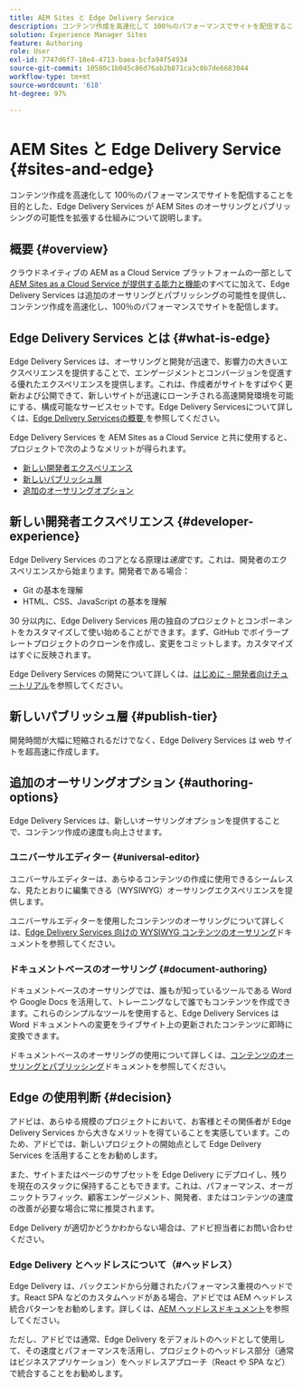 ```yaml
---
title: AEM Sites と Edge Delivery Service
description: コンテンツ作成を高速化して 100％のパフォーマンスでサイトを配信することを目的とした、Edge Delivery Services が AEM Sites のオーサリングとパブリッシングの可能性を拡張する仕組みについて説明します。
solution: Experience Manager Sites
feature: Authoring
role: User
exl-id: 7747d6f7-18e4-4713-baea-bcfa94f54934
source-git-commit: 10580c1b045c86d76ab2b871ca3c0b7de6683044
workflow-type: tm+mt
source-wordcount: '618'
ht-degree: 97%

---
```


# AEM Sites と Edge Delivery Service {#sites-and-edge}

コンテンツ作成を高速化して 100％のパフォーマンスでサイトを配信することを目的とした、Edge Delivery Services が AEM Sites のオーサリングとパブリッシングの可能性を拡張する仕組みについて説明します。

## 概要 {#overview}

クラウドネイティブの AEM as a Cloud Service プラットフォームの一部として [AEM Sites as a Cloud Service が提供する能力と機能](/help/sites-cloud/sites-cloud-changes.md)のすべてに加えて、Edge Delivery Services は追加のオーサリングとパブリッシングの可能性を提供し、コンテンツ作成を高速化し、100％のパフォーマンスでサイトを配信します。

## Edge Delivery Services とは {#what-is-edge}

Edge Delivery Services は、オーサリングと開発が迅速で、影響力の大きいエクスペリエンスを提供することで、エンゲージメントとコンバージョンを促進する優れたエクスペリエンスを提供します。これは、作成者がサイトをすばやく更新および公開できて、新しいサイトが迅速にローンチされる高速開発環境を可能にする、構成可能なサービスセットです。Edge Delivery Servicesについて詳しくは、[Edge Delivery Servicesの概要 ](/help/edge/overview.md) を参照してください。

Edge Delivery Services を AEM Sites as a Cloud Service と共に使用すると、プロジェクトで次のようなメリットが得られます。

* [新しい開発者エクスペリエンス](#developer-experience)
* [新しいパブリッシュ層](#publish-tier)
* [追加のオーサリングオプション](#authoring-options)

## 新しい開発者エクスペリエンス {#developer-experience}

Edge Delivery Services のコアとなる原理は&#x200B;*速度*&#x200B;です。これは、開発者のエクスペリエンスから始まります。開発者である場合：

* Git の基本を理解
* HTML、CSS、JavaScript の基本を理解

30 分以内に、Edge Delivery Services 用の独自のプロジェクトとコンポーネントをカスタマイズして使い始めることができます。まず、GitHub でボイラープレートプロジェクトのクローンを作成し、変更をコミットします。カスタマイズはすぐに反映されます。

Edge Delivery Services の開発について詳しくは、[はじめに - 開発者向けチュートリアル](https://www.aem.live/developer/tutorial)を参照してください。

## 新しいパブリッシュ層 {#publish-tier}

開発時間が大幅に短縮されるだけでなく、Edge Delivery Services は web サイトを超高速に作成します。

## 追加のオーサリングオプション {#authoring-options}

Edge Delivery Services は、新しいオーサリングオプションを提供することで、コンテンツ作成の速度も向上させます。

### ユニバーサルエディター {#universal-editor}

ユニバーサルエディターは、あらゆるコンテンツの作成に使用できるシームレスな、見たとおりに編集できる（WYSIWYG）オーサリングエクスペリエンスを提供します。

ユニバーサルエディターを使用したコンテンツのオーサリングについて詳しくは、[Edge Delivery Services 向けの WYSIWYG コンテンツのオーサリング](/help/edge/wysiwyg-authoring/authoring.md)ドキュメントを参照してください。

### ドキュメントベースのオーサリング {#document-authoring}

ドキュメントベースのオーサリングでは、誰もが知っているツールである Word や Google Docs を活用して、トレーニングなしで誰でもコンテンツを作成できます。これらのシンプルなツールを使用すると、Edge Delivery Services は Word ドキュメントへの変更をライブサイト上の更新されたコンテンツに即時に変換できます。

ドキュメントベースのオーサリングの使用について詳しくは、[コンテンツのオーサリングとパブリッシング](https://www.aem.live/docs/authoring)ドキュメントを参照してください。

## Edge の使用判断 {#decision}

アドビは、あらゆる規模のプロジェクトにおいて、お客様とその関係者が Edge Delivery Services から大きなメリットを得ていることを実感しています。このため、アドビでは、新しいプロジェクトの開始点として Edge Delivery Services を活用することをお勧めします。

また、サイトまたはページのサブセットを Edge Delivery にデプロイし、残りを現在のスタックに保持することもできます。これは、パフォーマンス、オーガニックトラフィック、顧客エンゲージメント、開発者、またはコンテンツの速度の改善が必要な場合に常に推奨されます。

Edge Delivery が適切かどうかわからない場合は、アドビ担当者にお問い合わせください。

### Edge Delivery とヘッドレスについて（#ヘッドレス）

Edge Delivery は、バックエンドから分離されたパフォーマンス重視のヘッドです。React SPA などのカスタムヘッドがある場合、アドビでは AEM ヘッドレス統合パターンをお勧めします。詳しくは、[AEM ヘッドレスドキュメント](/help/headless/introduction.md)を参照してください。

ただし、アドビでは通常、Edge Delivery をデフォルトのヘッドとして使用して、その速度とパフォーマンスを活用し、プロジェクトのヘッドレス部分（通常はビジネスアプリケーション）をヘッドレスアプローチ（React や SPA など）で統合することをお勧めします。
